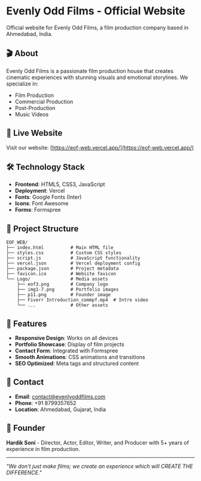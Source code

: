 # Evenly Odd Films - Official Website

Official website for Evenly Odd Films, a film production company based in Ahmedabad, India.

## 🎬 About

Evenly Odd Films is a passionate film production house that creates cinematic experiences with stunning visuals and emotional storylines. We specialize in:

- Film Production
- Commercial Production  
- Post-Production
- Music Videos

## 🚀 Live Website

Visit our website: [https://eof-web.vercel.app/](https://eof-web.vercel.app/)

## 🛠️ Technology Stack

- **Frontend**: HTML5, CSS3, JavaScript
- **Deployment**: Vercel
- **Fonts**: Google Fonts (Inter)
- **Icons**: Font Awesome
- **Forms**: Formspree

## 📁 Project Structure

```
EOF_WEB/
├── index.html          # Main HTML file
├── styles.css          # Custom CSS styles
├── script.js           # JavaScript functionality
├── vercel.json         # Vercel deployment config
├── package.json        # Project metadata
├── favicon.ico         # Website favicon
└── Logo/               # Media assets
    ├── eof3.png        # Company logo
    ├── img1-7.png      # Portfolio images
    ├── p11.png         # Founder image
    ├── Fiverr Introduction_commpf.mp4  # Intro video
    └── ...             # Other assets
```

## 🎯 Features

- **Responsive Design**: Works on all devices
- **Portfolio Showcase**: Display of film projects
- **Contact Form**: Integrated with Formspree
- **Smooth Animations**: CSS animations and transitions
- **SEO Optimized**: Meta tags and structured content

## 📧 Contact

- **Email**: contact@evenlyoddfilms.com
- **Phone**: +91 8799357652
- **Location**: Ahmedabad, Gujarat, India

## 🎥 Founder

**Hardik Soni** - Director, Actor, Editor, Writer, and Producer with 5+ years of experience in film production.

---

*"We don't just make films; we create an experience which will CREATE THE DIFFERENCE."*